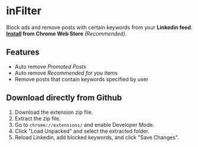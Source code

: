 # inFilter
Block ads and remove posts with certain keywords from your **Linkedin feed**.  
**[Install](https://chromewebstore.google.com/detail/infilter/lmlhegmkjkkeigpmgfgbdfdgpcocapeg) from Chrome Web Store** *(Recommended)*.


## Features
- Auto remove *Promoted Posts*
- Auto remove *Recommended for you* items 
- Remove posts that contain keywords specified by user



## Download directly from Github
1. Download the extension zip file.
2. Extract the zip file.
3. Go to `chrome://extensions/` and enable Developer Mode.
4. Click "Load Unpacked" and select the extracted folder.
5. Reload Linkedin, add blocked keywords, and click "Save Changes".

